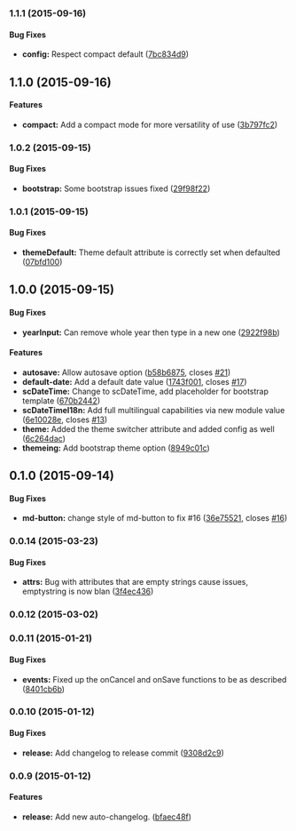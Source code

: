 ### 1.1.1 (2015-09-16)


#### Bug Fixes

* **config:** Respect compact default ([7bc834d9](git://github.com/simeonc/sc-date-time.git/commit/7bc834d996502f92b08da3769a610c6e4c9aed59))


## 1.1.0 (2015-09-16)


#### Features

* **compact:** Add a compact mode for more versatility of use ([3b797fc2](git://github.com/simeonc/sc-date-time.git/commit/3b797fc2b655ff451f1be560520beca868bb975e))


### 1.0.2 (2015-09-15)


#### Bug Fixes

* **bootstrap:** Some bootstrap issues fixed ([29f98f22](git://github.com/simeonc/sc-date-time.git/commit/29f98f228b2201773346ed75af23c06e909d6cfa))


### 1.0.1 (2015-09-15)


#### Bug Fixes

* **themeDefault:** Theme default attribute is correctly set when defaulted ([07bfd100](git://github.com/simeonc/sc-date-time.git/commit/07bfd100b1238dce546bf2eeae1276beb41b4f4d))


## 1.0.0 (2015-09-15)


#### Bug Fixes

* **yearInput:** Can remove whole year then type in a new one ([2922f98b](git://github.com/simeonc/sc-date-time.git/commit/2922f98b6de2e2308c4cafc02a5fdc8cd9934de4))


#### Features

* **autosave:** Allow autosave option ([b58b6875](git://github.com/simeonc/sc-date-time.git/commit/b58b6875a56f422c2ad1605cfd64e20db341800b), closes [#21](git://github.com/simeonc/sc-date-time.git/issues/21))
* **default-date:** Add a default date value ([1743f001](git://github.com/simeonc/sc-date-time.git/commit/1743f001098f2b10e57bf91ca8a816369a53d792), closes [#17](git://github.com/simeonc/sc-date-time.git/issues/17))
* **scDateTime:** Change to scDateTime, add placeholder for bootstrap template ([670b2442](git://github.com/simeonc/sc-date-time.git/commit/670b2442e0005cfc6b8a454fa4eeda12f99cdc5f))
* **scDateTimeI18n:** Add full multilingual capabilities via new module value ([6e10028e](git://github.com/simeonc/sc-date-time.git/commit/6e10028e239f4008100ddfac369ce999c1f5fd59), closes [#13](git://github.com/simeonc/sc-date-time.git/issues/13))
* **theme:** Added the theme switcher attribute and added config as well ([6c264dac](git://github.com/simeonc/sc-date-time.git/commit/6c264dacae05b24fc6e1e083d08f218a7449b6ea))
* **themeing:** Add bootstrap theme option ([8949c01c](git://github.com/simeonc/sc-date-time.git/commit/8949c01c8ccea7a73724a42594a7b85e35a1d321))


## 0.1.0 (2015-09-14)


#### Bug Fixes

* **md-button:** change style of md-button to fix #16 ([36e75521](git://github.com/simeonc/md-date-time.git/commit/36e755217893e6a830a2324caf17b069d7b63b30), closes [#16](git://github.com/simeonc/md-date-time.git/issues/16))


### 0.0.14 (2015-03-23)


#### Bug Fixes

* **attrs:** Bug with attributes that are empty strings cause issues, emptystring is now blan ([3f4ec436](git://github.com/simeonc/md-date-time.git/commit/3f4ec436beb3e0bef3d6b61ea5b677533ea47fb8))


### 0.0.12 (2015-03-02)


### 0.0.11 (2015-01-21)


#### Bug Fixes

* **events:** Fixed up the onCancel and onSave functions to be as described ([8401cb6b](git://github.com/simeonc/md-date-time.git/commit/8401cb6b8f9b0a056f3c2fbb9aba4cdb8a3ef222))


### 0.0.10 (2015-01-12)


#### Bug Fixes

* **release:** Add changelog to release commit ([9308d2c9](git://github.com/simeonc/md-date-time.git/commit/9308d2c9270b7131394afb8d00a62132d3a5693d))


### 0.0.9 (2015-01-12)


#### Features

* **release:** Add new auto-changelog. ([bfaec48f](git://github.com/simeonc/md-date-time.git/commit/bfaec48feb8cf498064a4d055bac50a69117d85c))

